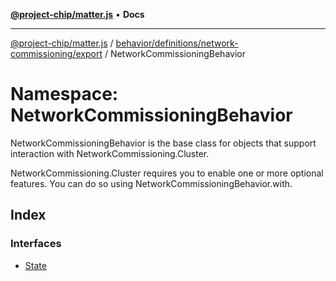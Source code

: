 [**@project-chip/matter.js**](../../../../../../README.md) • **Docs**

***

[@project-chip/matter.js](../../../../../../modules.md) / [behavior/definitions/network-commissioning/export](../../README.md) / NetworkCommissioningBehavior

# Namespace: NetworkCommissioningBehavior

NetworkCommissioningBehavior is the base class for objects that support interaction with NetworkCommissioning.Cluster.

NetworkCommissioning.Cluster requires you to enable one or more optional features. You can do so using NetworkCommissioningBehavior.with.

## Index

### Interfaces

- [State](interfaces/State.md)
